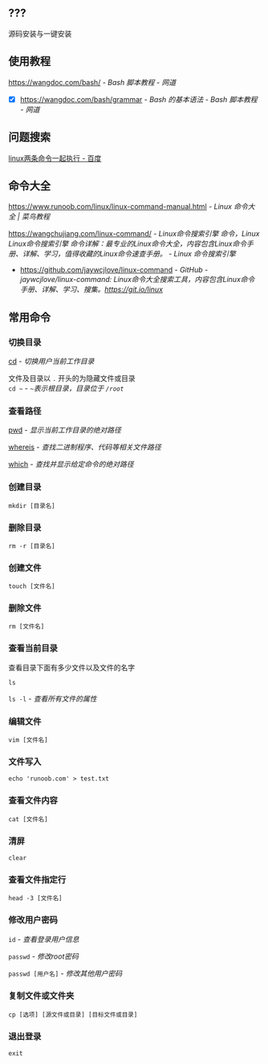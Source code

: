 ## ???

源码安装与一键安装

## 使用教程

https://wangdoc.com/bash/ - *Bash 脚本教程 - 网道*

- [x] https://wangdoc.com/bash/grammar - *Bash 的基本语法 - Bash 脚本教程 - 网道*

## 问题搜索

[linux两条命令一起执行 - 百度](https://m.baidu.com/s?ie=UTF-8&wd=linux%E4%B8%A4%E6%9D%A1%E5%91%BD%E4%BB%A4%E4%B8%80%E8%B5%B7%E6%89%A7%E8%A1%8C&from=1029078n)

## 命令大全

https://www.runoob.com/linux/linux-command-manual.html - *Linux 命令大全 | 菜鸟教程*

https://wangchujiang.com/linux-command/ - *Linux命令搜索引擎 命令，Linux Linux命令搜索引擎 命令详解：最专业的Linux命令大全，内容包含Linux命令手册、详解、学习，值得收藏的Linux命令速查手册。 - Linux 命令搜索引擎*

- https://github.com/jaywcjlove/linux-command - *GitHub - jaywcjlove/linux-command: Linux命令大全搜索工具，内容包含Linux命令手册、详解、学习、搜集。https://git.io/linux*

## 常用命令

### 切换目录

[cd](https://www.runoob.com/linux/linux-comm-cd.html) - _切换用户当前工作目录_

文件及目录以 `.` 开头的为隐藏文件或目录  
`cd ~` - _`~`表示根目录，目录位于 `/root`_

### 查看路径

[pwd](https://www.runoob.com/linux/linux-comm-pwd.html) - *显示当前工作目录的绝对路径*

[whereis](https://www.runoob.com/linux/linux-comm-whereis.html) - _查找二进制程序、代码等相关文件路径_

[which](https://www.runoob.com/linux/linux-comm-which.html) - _查找并显示给定命令的绝对路径_

### 创建目录

`mkdir [目录名]`



### 删除目录

`rm -r [目录名]`



### 创建文件

`touch [文件名]`



### 删除文件

`rm [文件名]`



### 查看当前目录

查看目录下面有多少文件以及文件的名字

`ls`

`ls -l` - _查看所有文件的属性_



### 编辑文件

`vim [文件名]`



### 文件写入

`echo 'runoob.com' > test.txt`



### 查看文件内容

`cat [文件名] `



### 清屏

`clear`



### 查看文件指定行

`head -3 [文件名]`



### 修改用户密码

`id` - _查看登录用户信息_

`passwd` - _修改root密码_

`passwd [用户名]` - _修改其他用户密码_



### 复制文件或文件夹

`cp [选项] [源文件或目录] [目标文件或目录]`



### 退出登录

`exit`

